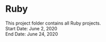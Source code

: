 # Ruby
This project folder contains all Ruby projects.\
Start Date: June 2, 2020\
End Date: June 24, 2020